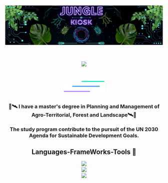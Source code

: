 <div align="center">
  
![alt text](https://github.com/JungleKiosk/JungleKiosk/blob/main/banner_jk.png)
</div>
<!-- <img aling="right" src="https://visitor-badge.laobi.icu/badge?page_id=JungleKiosk.JunglrKiosk" /> -->
<h1 align="center">
  <img src="https://readme-typing-svg.herokuapp.com/?font=Rigtheus&size=35&center=true&vCenter=true&width=500&height=70&duration=4000&lines=_+Hello!;_+I'm+Fra!;_+Welcome"/>
<h1/>
<div align="center">
  
![alt text](https://github.com/JungleKiosk/JungleKiosk/blob/main/line.png)
</div>

<h3 align="center">🌳🛰️ I have a master's degree in Planning and Management of Agro-Territorial, Forest and Landscape🛰️🌳 <br/><br/>
The study program contribute to the pursuit of the
UN 2030 Agenda for Sustainable Development Goals.</h3>

<h2 align="center">Languages-FrameWorks-Tools 💾 </h2>
<div align="center">
  <a href="https://skillicons.dev">
    <img src="https://skillicons.dev/icons?i=vscode,github"><br/>
    <img src="https://skillicons.dev/icons?i=html,css,javascript,python,r"> <br/>
    <img src="https://skillicons.dev/icons?i=vuejs,sass,bootstrap">
  <a/>
</div>




